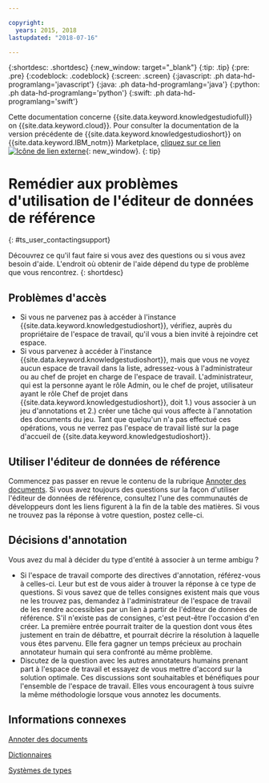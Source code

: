 ```yaml
---

copyright:
  years: 2015, 2018
lastupdated: "2018-07-16"

---
```


{:shortdesc: .shortdesc}
{:new_window: target="_blank"}
{:tip: .tip}
{:pre: .pre}
{:codeblock: .codeblock}
{:screen: .screen}
{:javascript: .ph data-hd-programlang='javascript'}
{:java: .ph data-hd-programlang='java'}
{:python: .ph data-hd-programlang='python'}
{:swift: .ph data-hd-programlang='swift'}

Cette documentation concerne {{site.data.keyword.knowledgestudiofull}} on {{site.data.keyword.cloud}}. Pour consulter la documentation de la version précédente de {{site.data.keyword.knowledgestudioshort}} on {{site.data.keyword.IBM_notm}} Marketplace, [cliquez sur ce lien ![Icône de lien externe](../../icons/launch-glyph.svg "Icône de lien externe")](https://{DomainName}/docs/services/knowledge-studio/user-guide-help.html){: new_window}.
{: tip}

# Remédier aux problèmes d'utilisation de l'éditeur de données de référence
{: #ts_user_contactingsupport}

Découvrez ce qu'il faut faire si vous avez des questions ou si vous avez besoin d'aide. L'endroit où obtenir de l'aide dépend du type de problème que vous rencontrez.
{: shortdesc}

## Problèmes d'accès

- Si vous ne parvenez pas à accéder à l'instance {{site.data.keyword.knowledgestudioshort}}, vérifiez, auprès du propriétaire de l'espace de travail, qu'il vous a bien invité à rejoindre cet espace.
- Si vous parvenez à accéder à l'instance {{site.data.keyword.knowledgestudioshort}}, mais que vous ne voyez aucun espace de travail dans la liste, adressez-vous à l'administrateur ou au chef de projet en charge de l'espace de travail. L'administrateur, qui est la personne ayant le rôle Admin, ou le chef de projet, utilisateur ayant le rôle Chef de projet dans {{site.data.keyword.knowledgestudioshort}}, doit 1.) vous associer à un jeu d'annotations et 2.) créer une tâche qui vous affecte à l'annotation des documents du jeu. Tant que quelqu'un n'a pas effectué ces opérations, vous ne verrez pas l'espace de travail listé sur la page d'accueil de {{site.data.keyword.knowledgestudioshort}}.

## Utiliser l'éditeur de données de référence

Commencez pas passer en revue le contenu de la rubrique [Annoter des documents](/docs/services/watson-knowledge-studio/user-guide.html). Si vous avez toujours des questions sur la façon d'utiliser l'éditeur de données de référence, consultez l'une des communautés de développeurs dont les liens figurent à la fin de la table des matières. Si vous ne trouvez pas la réponse à votre question, postez celle-ci.

## Décisions d'annotation

Vous avez du mal à décider du type d'entité à associer à un terme ambigu ?

- Si l'espace de travail comporte des directives d'annotation, référez-vous à celles-ci. Leur but est de vous aider à trouver la réponse à ce type de questions. Si vous savez que de telles consignes existent mais que vous ne les trouvez pas, demandez à l'administrateur de l'espace de travail de les rendre accessibles par un lien à partir de l'éditeur de données de référence. S'il n'existe pas de consignes, c'est peut-être l'occasion d'en créer. La première entrée pourrait traiter de la question dont vous êtes justement en train de débattre, et pourrait décrire la résolution à laquelle vous êtes parvenu. Elle fera gagner un temps précieux au prochain annotateur humain qui sera confronté au même problème.
- Discutez de la question avec les autres annotateurs humains prenant part à l'espace de travail et essayez de vous mettre d'accord sur la solution optimale. Ces discussions sont souhaitables et bénéfiques pour l'ensemble de l'espace de travail. Elles vous encouragent à tous suivre la même méthodologie lorsque vous annotez les documents.

## Informations connexes

[Annoter des documents](/docs/services/watson-knowledge-studio/user-guide.html)

[Dictionnaires](/docs/services/watson-knowledge-studio/dictionaries.html)

[Systèmes de types](/docs/services/watson-knowledge-studio/typesystem.html)
